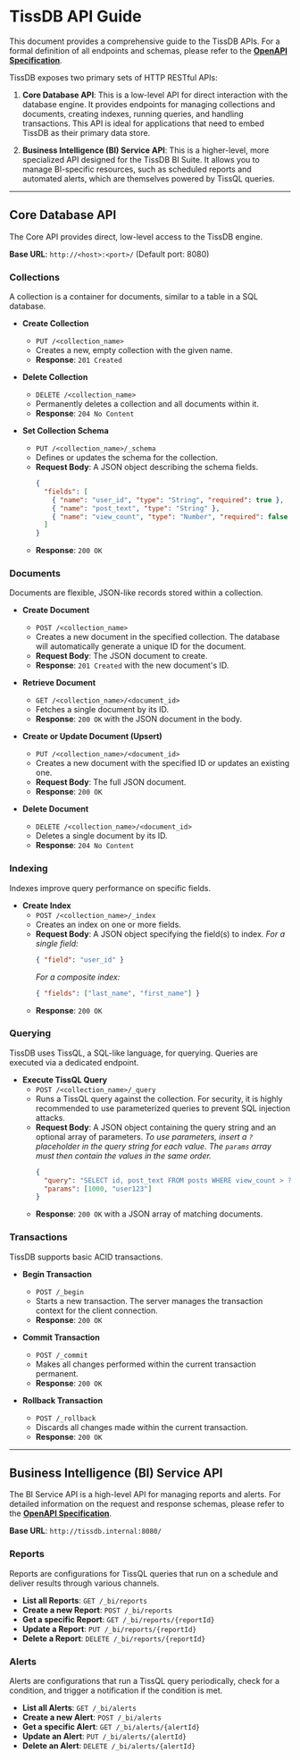 # TissDB API Guide

This document provides a comprehensive guide to the TissDB APIs. For a formal definition of all endpoints and schemas, please refer to the **[OpenAPI Specification](api_spec.yml)**.

TissDB exposes two primary sets of HTTP RESTful APIs:

1.  **Core Database API**: This is a low-level API for direct interaction with the database engine. It provides endpoints for managing collections and documents, creating indexes, running queries, and handling transactions. This API is ideal for applications that need to embed TissDB as their primary data store.

2.  **Business Intelligence (BI) Service API**: This is a higher-level, more specialized API designed for the TissDB BI Suite. It allows you to manage BI-specific resources, such as scheduled reports and automated alerts, which are themselves powered by TissQL queries.

---

## Core Database API

The Core API provides direct, low-level access to the TissDB engine.

**Base URL**: `http://<host>:<port>/` (Default port: 8080)

### Collections

A collection is a container for documents, similar to a table in a SQL database.

*   **Create Collection**
    *   `PUT /<collection_name>`
    *   Creates a new, empty collection with the given name.
    *   **Response**: `201 Created`

*   **Delete Collection**
    *   `DELETE /<collection_name>`
    *   Permanently deletes a collection and all documents within it.
    *   **Response**: `204 No Content`

*   **Set Collection Schema**
    *   `PUT /<collection_name>/_schema`
    *   Defines or updates the schema for the collection.
    *   **Request Body**: A JSON object describing the schema fields.
        ```json
        {
          "fields": [
            { "name": "user_id", "type": "String", "required": true },
            { "name": "post_text", "type": "String" },
            { "name": "view_count", "type": "Number", "required": false }
          ]
        }
        ```
    *   **Response**: `200 OK`

### Documents

Documents are flexible, JSON-like records stored within a collection.

*   **Create Document**
    *   `POST /<collection_name>`
    *   Creates a new document in the specified collection. The database will automatically generate a unique ID for the document.
    *   **Request Body**: The JSON document to create.
    *   **Response**: `201 Created` with the new document's ID.

*   **Retrieve Document**
    *   `GET /<collection_name>/<document_id>`
    *   Fetches a single document by its ID.
    *   **Response**: `200 OK` with the JSON document in the body.

*   **Create or Update Document (Upsert)**
    *   `PUT /<collection_name>/<document_id>`
    *   Creates a new document with the specified ID or updates an existing one.
    *   **Request Body**: The full JSON document.
    *   **Response**: `200 OK`

*   **Delete Document**
    *   `DELETE /<collection_name>/<document_id>`
    *   Deletes a single document by its ID.
    *   **Response**: `204 No Content`

### Indexing

Indexes improve query performance on specific fields.

*   **Create Index**
    *   `POST /<collection_name>/_index`
    *   Creates an index on one or more fields.
    *   **Request Body**: A JSON object specifying the field(s) to index.
        *For a single field:*
        ```json
        { "field": "user_id" }
        ```
        *For a composite index:*
        ```json
        { "fields": ["last_name", "first_name"] }
        ```
    *   **Response**: `200 OK`

### Querying

TissDB uses TissQL, a SQL-like language, for querying. Queries are executed via a dedicated endpoint.

*   **Execute TissQL Query**
    *   `POST /<collection_name>/_query`
    *   Runs a TissQL query against the collection. For security, it is highly recommended to use parameterized queries to prevent SQL injection attacks.
    *   **Request Body**: A JSON object containing the query string and an optional array of parameters.
        *To use parameters, insert a `?` placeholder in the query string for each value. The `params` array must then contain the values in the same order.*
        ```json
        {
          "query": "SELECT id, post_text FROM posts WHERE view_count > ? AND author_id = ?",
          "params": [1000, "user123"]
        }
        ```
    *   **Response**: `200 OK` with a JSON array of matching documents.

### Transactions

TissDB supports basic ACID transactions.

*   **Begin Transaction**
    *   `POST /_begin`
    *   Starts a new transaction. The server manages the transaction context for the client connection.
    *   **Response**: `200 OK`

*   **Commit Transaction**
    *   `POST /_commit`
    *   Makes all changes performed within the current transaction permanent.
    *   **Response**: `200 OK`

*   **Rollback Transaction**
    *   `POST /_rollback`
    *   Discards all changes made within the current transaction.
    *   **Response**: `200 OK`

---

## Business Intelligence (BI) Service API

The BI Service API is a high-level API for managing reports and alerts. For detailed information on the request and response schemas, please refer to the **[OpenAPI Specification](api_spec.yml)**.

**Base URL**: `http://tissdb.internal:8080/`

### Reports

Reports are configurations for TissQL queries that run on a schedule and deliver results through various channels.

*   **List all Reports**: `GET /_bi/reports`
*   **Create a new Report**: `POST /_bi/reports`
*   **Get a specific Report**: `GET /_bi/reports/{reportId}`
*   **Update a Report**: `PUT /_bi/reports/{reportId}`
*   **Delete a Report**: `DELETE /_bi/reports/{reportId}`

### Alerts

Alerts are configurations that run a TissQL query periodically, check for a condition, and trigger a notification if the condition is met.

*   **List all Alerts**: `GET /_bi/alerts`
*   **Create a new Alert**: `POST /_bi/alerts`
*   **Get a specific Alert**: `GET /_bi/alerts/{alertId}`
*   **Update an Alert**: `PUT /_bi/alerts/{alertId}`
*   **Delete an Alert**: `DELETE /_bi/alerts/{alertId}`
